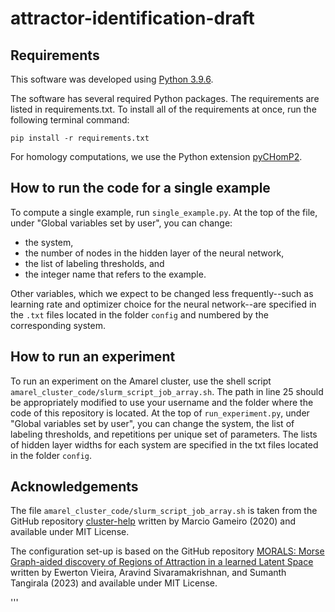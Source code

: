 # attractor-identification-draft

## Requirements
This software was developed using [Python 3.9.6](https://www.python.org/downloads/release/python-396/).

The software has several required Python packages. The requirements are listed in requirements.txt. To install all of the requirements at once, run the following terminal command:

```pip install -r requirements.txt```

For homology computations, we use the Python extension [pyCHomP2](https://pypi.org/project/pychomp2/).

## How to run the code for a single example
To compute a single example, run ``` single_example.py ```. At the top of the file, under "Global variables set by user", you can change:
- the system,
- the number of nodes in the hidden layer of the neural network,
- the list of labeling thresholds, and
- the integer name that refers to the example.

Other variables, which we expect to be changed less frequently--such as learning rate and optimizer choice for the neural network--are specified in the ``` .txt ``` files located in the folder ```config``` and numbered by the corresponding system.

## How to run an experiment
To run an experiment on the Amarel cluster, use the shell script ``` amarel_cluster_code/slurm_script_job_array.sh ```. The path in line 25 should be appropriately modified to use your username and the folder where the code of this repository is located. At the top of ``` run_experiment.py ```, under "Global variables set by user", you can change the system, the list of labeling thresholds, and repetitions per unique set of parameters. The lists of hidden layer widths for each system are specified in the txt files located in the folder ```config```.

## Acknowledgements
The file ```amarel_cluster_code/slurm_script_job_array.sh``` is taken from the GitHub repository [cluster-help](https://github.com/marciogameiro/cluster-help) written by Marcio Gameiro (2020) and available under MIT License. 

The configuration set-up is based on the GitHub repository [MORALS: Morse Graph-aided discovery of Regions of Attraction in a learned Latent Space](https://github.com/Ewerton-Vieira/MORALS/tree/main) written by Ewerton Vieira, Aravind Sivaramakrishnan, and Sumanth Tangirala (2023) and available under MIT License.

'''

